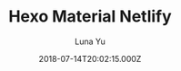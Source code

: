 ---
layout: JamstackTheme
title: Hexo Material Netlify
github: https://github.com/lunaceee/hexo-material-netlify
demo: https://hexo-material-cms.netlify.com/
author: Luna Yu
ssg: Hexo
cms: NetlifyCMS
date: 2018-07-14T20:02:15.000Z
description: Hexo + Netlify CMS starter based on material design
stale: true
---
